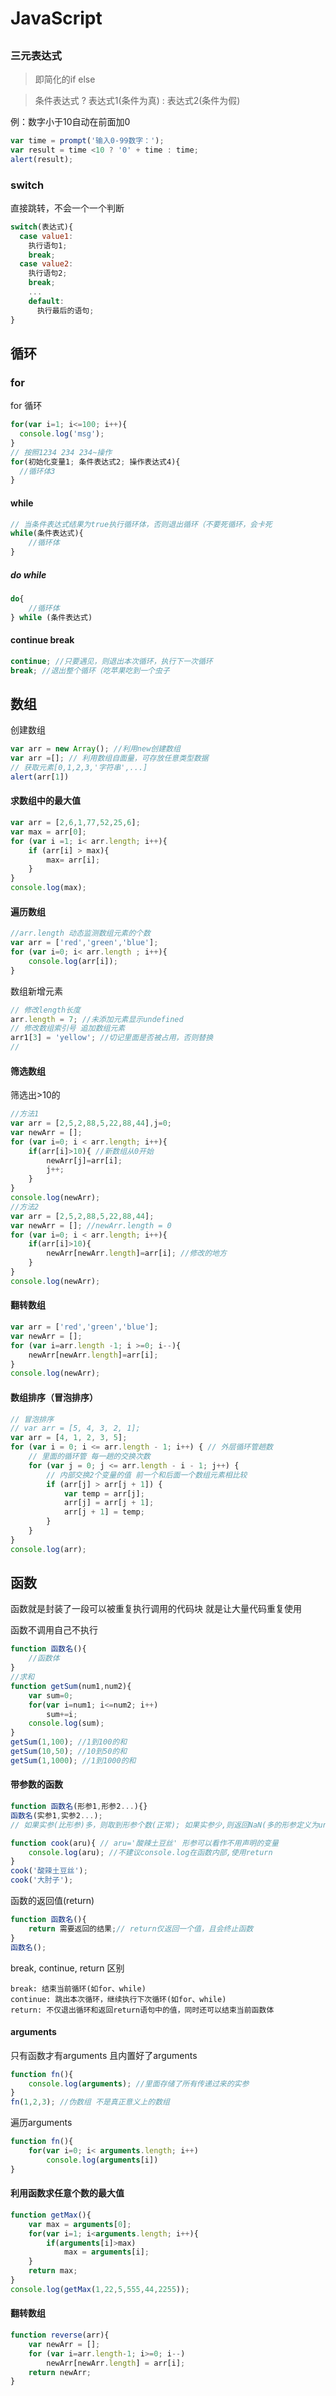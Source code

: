 # JavaScript

## 

### 三元表达式
> 即简化的if else

> 条件表达式 ? 表达式1(条件为真) : 表达式2(条件为假)

例：数字小于10自动在前面加0
```js
var time = prompt('输入0-99数字：');
var result = time <10 ? '0' + time : time;
alert(result);
```

### switch
直接跳转，不会一个一个判断
```js
switch(表达式){
  case value1:
    执行语句1;
    break;
  case value2:
    执行语句2;
    break;
    ...
    default:
      执行最后的语句;
}
```

## 循环

### for

for 循环
```js
for(var i=1; i<=100; i++){
  console.log('msg');
}
// 按照1234 234 234~操作
for(初始化变量1; 条件表达式2; 操作表达式4){
  //循环体3
}
```

#### while

```js
// 当条件表达式结果为true执行循环体，否则退出循环（不要死循环，会卡死
while(条件表达式){
    //循环体
}
```

##### do while

```js
do{
    //循环体
} while (条件表达式)
```

#### continue break

```js
continue; //只要遇见，则退出本次循环，执行下一次循环
break; //退出整个循环（吃苹果吃到一个虫子
```

## 数组

创建数组

```js
var arr = new Array(); //利用new创建数组
var arr =[]; // 利用数组自面量，可存放任意类型数据
// 获取元素[0,1,2,3,'字符串',...] 
alert(arr[1])
```
#### 求数组中的最大值

```js
var arr = [2,6,1,77,52,25,6];
var max = arr[0];
for (var i =1; i< arr.length; i++){
    if (arr[i] > max){
        max= arr[i];
    }
}
console.log(max);
```

#### 遍历数组

```js
//arr.length 动态监测数组元素的个数
var arr = ['red','green','blue'];
for (var i=0; i< arr.length ; i++){
    console.log(arr[i]);
}
```

数组新增元素

```js
// 修改length长度
arr.length = 7; //未添加元素显示undefined
// 修改数组索引号 追加数组元素
arr1[3] = 'yellow'; //切记里面是否被占用，否则替换
//
```

#### 筛选数组

筛选出>10的

```js
//方法1
var arr = [2,5,2,88,5,22,88,44],j=0;
var newArr = [];
for (var i=0; i < arr.length; i++){
    if(arr[i]>10){ //新数组从0开始
        newArr[j]=arr[i];
        j++;
    }
}
console.log(newArr);
//方法2
var arr = [2,5,2,88,5,22,88,44];
var newArr = []; //newArr.length = 0
for (var i=0; i < arr.length; i++){
    if(arr[i]>10){
        newArr[newArr.length]=arr[i]; //修改的地方
    }
}
console.log(newArr);
```

#### 翻转数组

```js
var arr = ['red','green','blue'];
var newArr = []; 
for (var i=arr.length -1; i >=0; i--){
    newArr[newArr.length]=arr[i];
}
console.log(newArr);
```

#### 数组排序（冒泡排序）

```js
// 冒泡排序
// var arr = [5, 4, 3, 2, 1];
var arr = [4, 1, 2, 3, 5];
for (var i = 0; i <= arr.length - 1; i++) { // 外层循环管趟数 
    // 里面的循环管 每一趟的交换次数
    for (var j = 0; j <= arr.length - i - 1; j++) { 
        // 内部交换2个变量的值 前一个和后面一个数组元素相比较
        if (arr[j] > arr[j + 1]) {
            var temp = arr[j];
            arr[j] = arr[j + 1];
            arr[j + 1] = temp;
        }
    }
}
console.log(arr);
```

## 函数

函数就是封装了一段可以被重复执行调用的代码块 就是让大量代码重复使用

函数不调用自己不执行

```js
function 函数名(){
    //函数体
}
//求和
function getSum(num1,num2){
    var sum=0;
    for(var i=num1; i<=num2; i++)
        sum+=i;
    console.log(sum);
}
getSum(1,100); //1到100的和
getSum(10,50); //10到50的和
getSum(1,1000); //1到1000的和
```

#### 带参数的函数

```js
function 函数名(形参1,形参2...){}
函数名(实参1,实参2...); 
// 如果实参(比形参)多，则取到形参个数(正常); 如果实参少,则返回NaN(多的形参定义为undefined) (Java则要求必须准确)

function cook(aru){ // aru='酸辣土豆丝' 形参可以看作不用声明的变量
    console.log(aru); //不建议console.log在函数内部,使用return
}
cook('酸辣土豆丝');
cook('大肘子');
```

函数的返回值(return)

```js
function 函数名(){
    return 需要返回的结果;// return仅返回一个值，且会终止函数
}
函数名();
```

break, continue, return 区别

```
break: 结束当前循环(如for、while)
continue: 跳出本次循环，继续执行下次循环(如for、while)
return: 不仅退出循环和返回return语句中的值，同时还可以结束当前函数体
```

#### arguments

只有函数才有arguments 且内置好了arguments

```js
function fn(){
    console.log(arguments); //里面存储了所有传递过来的实参
}
fn(1,2,3); //伪数组 不是真正意义上的数组
```

遍历arguments

```js
function fn(){
    for(var i=0; i< arguments.length; i++)
        console.log(arguments[i])
}
```

#### 利用函数求任意个数的最大值

```js
function getMax(){
    var max = arguments[0];
    for(var i=1; i<arguments.length; i++){
        if(arguments[i]>max)
            max = arguments[i];
    }
    return max;
}
console.log(getMax(1,22,5,555,44,2255));
```

#### 翻转数组

```js
function reverse(arr){
    var newArr = [];
    for (var i=arr.length-1; i>=0; i--)
        newArr[newArr.length] = arr[i];
    return newArr;
}
```


